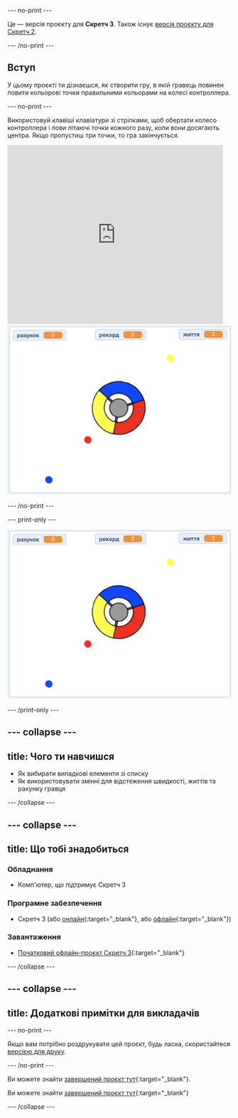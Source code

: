 --- no-print ---

Це — версія проєкту для **Скретч 3**. Також існує [версія проєкту для Скретч 2](https://projects.raspberrypi.org/uk-UA/projects/catch-the-dots-scratch2).

--- /no-print ---

## Вступ

У цьому проєкті ти дізнаєшся, як створити гру, в якій гравець повинен ловити кольорові точки правильними кольорами на колесі контроллера.

--- no-print ---

Використовуй клавіші клавіатури зі стрілками, щоб обертати колесо контроллера і лови літаючі точки кожного разу, коли вони досягають центра. Якщо пропустиш три точки, то гра закінчується.

<div class="scratch-preview">
  <iframe allowtransparency="true" width="485" height="402" src="https://scratch.mit.edu/projects/embed/399148236/?autostart=false" frameborder="0" scrolling="no"></iframe>
  <img src="images/dots-final.png">
</div>

--- /no-print ---

--- print-only ---

![Знімок екрану з точками](images/dots-final.png)

--- /print-only ---

--- collapse ---
---
title: Чого ти навчишся
---

+ Як вибирати випадкові елементи зі списку
+ Як використовувати змінні для відстеження швидкості, життів та рахунку гравця

--- /collapse ---

--- collapse ---
---
title: Що тобі знадобиться
---

### Обладнання

+ Комп'ютер, що підтримує Скретч 3

### Програмне забезпечення

+ Скретч 3 (або [онлайн](https://rpf.io/scratchon){:target="_blank"}, або [офлайн](https://rpf.io/scratchoff){:target="_blank"})

### Завантаження

+ [Початковий офлайн-проєкт Скретч 3](https://rpf.io/p/uk-UA/catch-the-dots-go){:target="_blank"}

--- /collapse ---

--- collapse ---
---
title: Додаткові примітки для викладачів
---

--- no-print ---

Якщо вам потрібно роздрукувати цей проєкт, будь ласка, скористайтеся [версією для друку](https://projects.raspberrypi.org/uk-UA/projects/catch-the-dots/print).

--- /no-print ---

Ви можете знайти [завершений проєкт тут](https://rpf.io/p/uk-UA/catch-the-dots-get){:target="_blank"}.

Ви можете знайти [завершений проєкт тут](https://scratch.mit.edu/projects/252923761/#editor){:target="_blank"}

--- /collapse ---